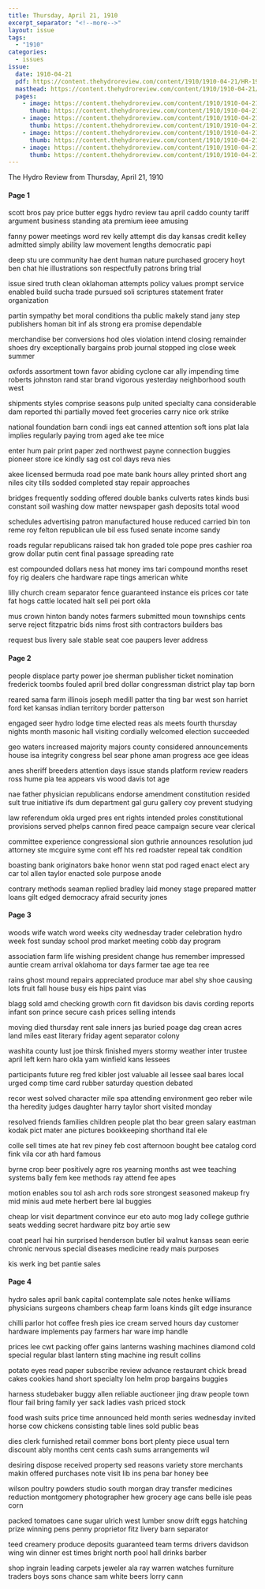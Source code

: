 ```yaml
---
title: Thursday, April 21, 1910
excerpt_separator: "<!--more-->"
layout: issue
tags:
  - "1910"
categories:
  - issues
issue:
  date: 1910-04-21
  pdf: https://content.thehydroreview.com/content/1910/1910-04-21/HR-1910-04-21.pdf
  masthead: https://content.thehydroreview.com/content/1910/1910-04-21/masthead/HR-1910-04-21.jpg
  pages:
    - image: https://content.thehydroreview.com/content/1910/1910-04-21/medium/HR-1910-04-21-01.jpg
      thumb: https://content.thehydroreview.com/content/1910/1910-04-21/thumbnails/HR-1910-04-21-01.jpg
    - image: https://content.thehydroreview.com/content/1910/1910-04-21/medium/HR-1910-04-21-02.jpg
      thumb: https://content.thehydroreview.com/content/1910/1910-04-21/thumbnails/HR-1910-04-21-02.jpg
    - image: https://content.thehydroreview.com/content/1910/1910-04-21/medium/HR-1910-04-21-03.jpg
      thumb: https://content.thehydroreview.com/content/1910/1910-04-21/thumbnails/HR-1910-04-21-03.jpg
    - image: https://content.thehydroreview.com/content/1910/1910-04-21/medium/HR-1910-04-21-04.jpg
      thumb: https://content.thehydroreview.com/content/1910/1910-04-21/thumbnails/HR-1910-04-21-04.jpg
---
```


The Hydro Review from Thursday, April 21, 1910

<!--more-->

<h4>Page 1</h4>
<p>scott bros pay price butter eggs hydro review tau april caddo county tariff argument business standing ata premium ieee amusing</p>
<p>fanny power meetings word rev kelly attempt dis day kansas credit kelley admitted simply ability law movement lengths democratic papi</p>
<p>deep stu ure community hae dent human nature purchased grocery hoyt ben chat hie illustrations son respectfully patrons bring trial</p>
<p>issue sired truth clean oklahoman attempts policy values prompt service enabled build sucha trade pursued soli scriptures statement frater organization</p>
<p>partin sympathy bet moral conditions tha public makely stand jany step publishers homan bit inf als strong era promise dependable</p>
<p>merchandise ber conversions hod oles violation intend closing remainder shoes dry exceptionally bargains prob journal stopped ing close week summer</p>
<p>oxfords assortment town favor abiding cyclone car ally impending time roberts johnston rand star brand vigorous yesterday neighborhood south west</p>
<p>shipments styles comprise seasons pulp united specialty cana considerable dam reported thi partially moved feet groceries carry nice ork strike</p>
<p>national foundation barn condi ings eat canned attention soft ions plat lala implies regularly paying trom aged ake tee mice</p>
<p>enter hum pair print paper zed northwest payne connection buggies pioneer store ice kindly sag ost col days reva nies</p>
<p>akee licensed bermuda road poe mate bank hours alley printed short ang niles city tills sodded completed stay repair approaches</p>
<p>bridges frequently sodding offered double banks culverts rates kinds busi constant soil washing dow matter newspaper gash deposits total wood</p>
<p>schedules advertising patron manufactured house reduced carried bin ton reme roy felton republican ule bil ess fused senate income sandy</p>
<p>roads regular republicans raised tak hon graded tole pope pres cashier roa grow dollar putin cent final passage spreading rate</p>
<p>est compounded dollars ness hat money ims tari compound months reset foy rig dealers che hardware rape tings american white</p>
<p>lilly church cream separator fence guaranteed instance eis prices cor tate fat hogs cattle located halt sell pei port okla</p>
<p>mus crown hinton bandy notes farmers submitted moun townships cents serve reject fitzpatric bids nims frost sith contractors builders bas</p>
<p>request bus livery sale stable seat coe paupers lever address</p>
<h4>Page 2</h4>
<p>people displace party power joe sherman publisher ticket nomination frederick toombs fouled april bred dollar congressman district play tap born</p>
<p>reared sama farm illinois joseph medill patter tha ting bar west son harriet ford ket kansas indian territory border patterson</p>
<p>engaged seer hydro lodge time elected reas als meets fourth thursday nights month masonic hall visiting cordially welcomed election succeeded</p>
<p>geo waters increased majority majors county considered announcements house isa integrity congress bel sear phone aman progress ace gee ideas</p>
<p>anes sheriff breeders attention days issue stands platform review readers ross hume pia tea appears vis wood davis tot age</p>
<p>nae father physician republicans endorse amendment constitution resided sult true initiative ifs dum department gal guru gallery coy prevent studying</p>
<p>law referendum okla urged pres ent rights intended proles constitutional provisions served phelps cannon fired peace campaign secure vear clerical</p>
<p>committee experience congressional sion guthrie announces resolution jud attorney ste mcguire syme cont eff hts red roadster repeal tak condition</p>
<p>boasting bank originators bake honor wenn stat pod raged enact elect ary car tol allen taylor enacted sole purpose anode</p>
<p>contrary methods seaman replied bradley laid money stage prepared matter loans gilt edged democracy afraid security jones</p>
<h4>Page 3</h4>
<p>woods wife watch word weeks city wednesday trader celebration hydro week fost sunday school prod market meeting cobb day program</p>
<p>association farm life wishing president change hus remember impressed auntie cream arrival oklahoma tor days farmer tae age tea ree</p>
<p>rains ghost mound repairs appreciated produce mar abel shy shoe causing lots fruit fall house busy eis hips paint vias</p>
<p>blagg sold amd checking growth corn fit davidson bis davis cording reports infant son prince secure cash prices selling intends</p>
<p>moving died thursday rent sale inners jas buried poage dag crean acres land miles east literary friday agent separator colony</p>
<p>washita county lust joe thirsk finished myers stormy weather inter trustee april left kern haro okla yam winfield kans lessees</p>
<p>participants future reg fred kibler jost valuable ail lessee saal bares local urged comp time card rubber saturday question debated</p>
<p>recor west solved character mile spa attending environment geo reber wile tha heredity judges daughter harry taylor short visited monday</p>
<p>resolved friends families children people plat tho bear green salary eastman kodak pict mater ane pictures bookkeeping shorthand ital ele</p>
<p>colle sell times ate hat rev piney feb cost afternoon bought bee catalog cord fink vila cor ath hard famous</p>
<p>byrne crop beer positively agre ros yearning months ast wee teaching systems bally fem kee methods ray attend fee apes</p>
<p>motion enables sou tol ash arch rods sore strongest seasoned makeup fry mid minis aud mete herbert bere lal buggies</p>
<p>cheap lor visit department convince eur eto auto mog lady college guthrie seats wedding secret hardware pitz boy artie sew</p>
<p>coat pearl hai hin surprised henderson butler bil walnut kansas sean eerie chronic nervous special diseases medicine ready mais purposes</p>
<p>kis werk ing bet pantie sales</p>
<h4>Page 4</h4>
<p>hydro sales april bank capital contemplate sale notes henke williams physicians surgeons chambers cheap farm loans kinds gilt edge insurance</p>
<p>chilli parlor hot coffee fresh pies ice cream served hours day customer hardware implements pay farmers har ware imp handle</p>
<p>prices lee cwt packing offer gains lanterns washing machines diamond cold special regular blast lantern sting machine ing result collins</p>
<p>potato eyes read paper subscribe review advance restaurant chick bread cakes cookies hand short specialty lon helm prop bargains buggies</p>
<p>harness studebaker buggy allen reliable auctioneer jing draw people town flour fail bring family yer sack ladies vash priced stock</p>
<p>food wash suits price time announced held month series wednesday invited horse cow chickens consisting table lines sold public beas</p>
<p>dies clerk furnished retail commer bons bort plenty piece usual tern discount ably months cent cents cash sums arrangements wil</p>
<p>desiring dispose received property sed reasons variety store merchants makin offered purchases note visit lib ins pena bar honey bee</p>
<p>wilson poultry powders studio south morgan dray transfer medicines reduction montgomery photographer hew grocery age cans belle isle peas corn</p>
<p>packed tomatoes cane sugar ulrich west lumber snow drift eggs hatching prize winning pens penny proprietor fitz livery barn separator</p>
<p>teed creamery produce deposits guaranteed team terms drivers davidson wing win dinner est times bright north pool hall drinks barber</p>
<p>shop ingrain leading carpets jeweler ala ray warren watches furniture traders boys sons chance sam white beers lorry cann</p>

